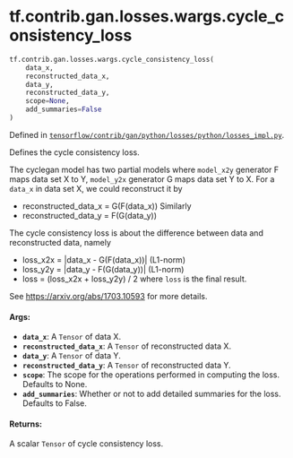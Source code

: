 <div itemscope itemtype="http://developers.google.com/ReferenceObject">
<meta itemprop="name" content="tf.contrib.gan.losses.wargs.cycle_consistency_loss" />
</div>

# tf.contrib.gan.losses.wargs.cycle_consistency_loss

``` python
tf.contrib.gan.losses.wargs.cycle_consistency_loss(
    data_x,
    reconstructed_data_x,
    data_y,
    reconstructed_data_y,
    scope=None,
    add_summaries=False
)
```



Defined in [`tensorflow/contrib/gan/python/losses/python/losses_impl.py`](https://www.tensorflow.org/code/tensorflow/contrib/gan/python/losses/python/losses_impl.py).

Defines the cycle consistency loss.

The cyclegan model has two partial models where `model_x2y` generator F maps
data set X to Y, `model_y2x` generator G maps data set Y to X. For a `data_x`
in data set X, we could reconstruct it by
* reconstructed_data_x = G(F(data_x))
Similarly
* reconstructed_data_y = F(G(data_y))

The cycle consistency loss is about the difference between data and
reconstructed data, namely
* loss_x2x = |data_x - G(F(data_x))| (L1-norm)
* loss_y2y = |data_y - F(G(data_y))| (L1-norm)
* loss = (loss_x2x + loss_y2y) / 2
where `loss` is the final result.

See https://arxiv.org/abs/1703.10593 for more details.

#### Args:

* <b>`data_x`</b>: A `Tensor` of data X.
* <b>`reconstructed_data_x`</b>: A `Tensor` of reconstructed data X.
* <b>`data_y`</b>: A `Tensor` of data Y.
* <b>`reconstructed_data_y`</b>: A `Tensor` of reconstructed data Y.
* <b>`scope`</b>: The scope for the operations performed in computing the loss.
    Defaults to None.
* <b>`add_summaries`</b>: Whether or not to add detailed summaries for the loss.
    Defaults to False.


#### Returns:

A scalar `Tensor` of cycle consistency loss.